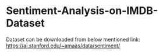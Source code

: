 # Sentiment-Analysis-on-IMDB-Dataset

Dataset can be downloaded from below mentioned link:
https://ai.stanford.edu/~amaas/data/sentiment/

